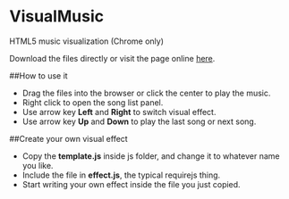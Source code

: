 VisualMusic
===========

HTML5 music visualization (Chrome only)

Download the files directly or visit the page online [here](http://vooyyla.github.io/vm/).

##How to use it

- Drag the files into the browser or click the center to play the music.
- Right click to open the song list panel.
- Use arrow key **Left** and **Right** to switch visual effect.
- Use arrow key **Up** and **Down** to play the last song or next song.

##Create your own visual effect

- Copy the **template.js** inside js folder, and change it to whatever name you like.
- Include the file in **effect.js**, the typical requirejs thing.
- Start writing your own effect inside the file you just copied.
